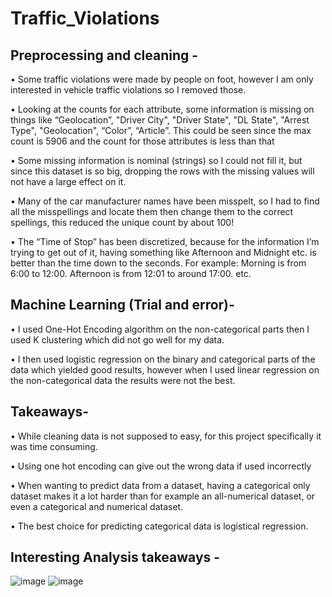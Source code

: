 # Traffic_Violations
## Preprocessing and cleaning - <br>
• Some traffic violations were made by people on foot, however I am only interested in vehicle traffic violations so I removed those. 

• Looking at the counts for each attribute, some information is missing on things like “Geolocation”, "Driver City", "Driver State", "DL State", "Arrest Type", "Geolocation", “Color”, “Article”. This could be seen since the max count is 5906 and the count for those attributes is less than that

• Some missing information is nominal (strings) so I could not fill it, but since this dataset is so big, dropping the rows with the missing values will not have a large effect on it.

• Many of the car manufacturer names have been misspelt, so I had to find all the misspellings and locate them then change them to the correct spellings, this reduced the unique count by about 100!

• The “Time of Stop” has been discretized, because for the information I’m trying to get out of it, having something like Afternoon and Midnight etc. is better than the time down to the seconds. For example: Morning is from 6:00 to 12:00. Afternoon is from 12:01 to around 17:00. etc.

## Machine Learning (Trial and error)-
• I used One-Hot Encoding algorithm on the non-categorical parts then I used K clustering which did not go well for my data. <br>

• I then used logistic regression on the binary and categorical parts of the data which yielded good results, however when I used linear regression on the non-categorical data the results were not the best. <br>

## Takeaways-
• While cleaning data is not supposed to easy, for this project specifically it was time consuming. <br>

• Using one hot encoding can give out the wrong data if used incorrectly<br>

• When wanting to predict data from a dataset, having a categorical only dataset makes it a lot harder than for example an all-numerical dataset, or even a categorical and numerical dataset. <br>

• The best choice for predicting categorical data is logistical regression.

## Interesting Analysis takeaways - 
![image](https://user-images.githubusercontent.com/64828238/151828350-b7a55b89-ef34-4955-82d2-b861a9607052.png)
![image](https://user-images.githubusercontent.com/64828238/151828457-4b196ffa-5a88-4448-b69b-8f911cdbaac8.png)



